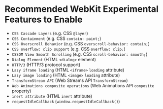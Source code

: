 # Recommended WebKit Experimental Features to Enable

- `CSS Cascade Layers` (e.g. CSS `@layer`)
- `CSS Containment` (e.g. CSS `contain: paint;`)
- `CSS Overscroll Behavior` (e.g. CSS `overscroll-behavior: contain;`)
- `CSS overflow: clip support` (e.g. CSS `overflow: clip;`)
- `CSSOM View Smooth Scrolling` (e.g. CSS `scroll-behavior: smooth;`)
- `Dialog Element` (HTML `<dialog>` element)
- `HTTP/3` (HTTP/3 protocol support)
- `Lazy iframe loading` (HTML `<iframe>` `loading` attribute)
- `Lazy image loading` (HTML `<image>` `loading` attribute)
- `TransformStream API` (Web Streams API `TransformStream`)
- `Web Animations composite operations` (Web Animations API `composite` property)
- `inert attribute` (HTML `inert` attribute)
- `requestIdleCallback` (`window.requestIdleCallback()`)
